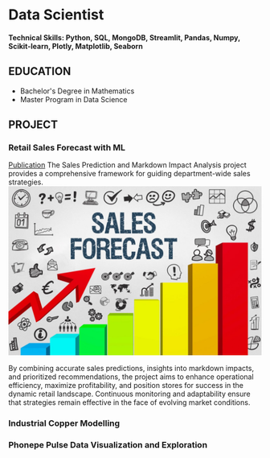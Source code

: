# Data Scientist

#### Technical Skills: Python, SQL, MongoDB, Streamlit, Pandas, Numpy, Scikit-learn, Plotly, Matplotlib, Seaborn


## EDUCATION
 - Bachelor's Degree in Mathematics
 - Master Program in Data Science

## PROJECT
### Retail Sales Forecast with ML
[Publication](https://github.com/Preethi-PanneerSelvam/Retail-Sales-Forecast-With-ML)
The Sales Prediction and Markdown Impact Analysis project provides a
comprehensive framework for guiding department-wide sales
strategies. 
![Forecast-Sales-using-Machine-Learning](/assets/img/Forecast-Sales-using-Machine-Learning.jpeg)

By combining accurate sales predictions, insights into
markdown impacts, and prioritized recommendations, the project aims
to enhance operational efficiency, maximize profitability, and position
stores for success in the dynamic retail landscape. Continuous
monitoring and adaptability ensure that strategies remain effective in
the face of evolving market conditions.

### Industrial Copper Modelling


### Phonepe Pulse Data Visualization and Exploration

